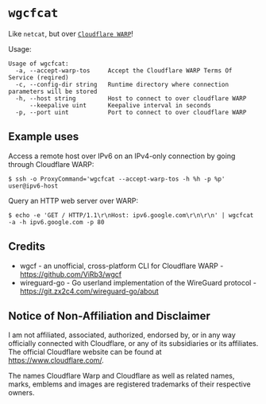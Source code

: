 # `wgcfcat`

Like `netcat`, but over [`Cloudflare WARP`](https://1.1.1.1)!

Usage:
```
Usage of wgcfcat:
  -a, --accept-warp-tos     Accept the Cloudflare WARP Terms Of Service (reqired)
  -c, --config-dir string   Runtime directory where connection parameters will be stored
  -h, --host string         Host to connect to over cloudflare WARP
      --keepalive uint      Keepalive interval in seconds
  -p, --port uint           Port to connect to over cloudflare WARP
```

## Example uses

Access a remote host over IPv6 on an IPv4-only connection by going through Cloudflare WARP:

```
$ ssh -o ProxyCommand='wgcfcat --accept-warp-tos -h %h -p %p' user@ipv6-host
```

Query an HTTP web server over WARP:
```
$ echo -e 'GET / HTTP/1.1\r\nHost: ipv6.google.com\r\n\r\n' | wgcfcat -a -h ipv6.google.com -p 80
```

## Credits

- wgcf - an unofficial, cross-platform CLI for Cloudflare WARP - https://github.com/ViRb3/wgcf
- wireguard-go - Go userland implementation of the WireGuard protocol - https://git.zx2c4.com/wireguard-go/about

## Notice of Non-Affiliation and Disclaimer

I am not affiliated, associated, authorized, endorsed by, or in any way officially connected with Cloudflare, or any of its subsidiaries or its affiliates. The official Cloudflare website can be found at https://www.cloudflare.com/.

The names Cloudflare Warp and Cloudflare as well as related names, marks, emblems and images are registered trademarks of their respective owners.
